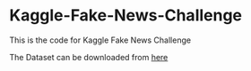 # Kaggle-Fake-News-Challenge

This is the code for Kaggle Fake News Challenge

The Dataset can be downloaded from [here](https://www.kaggle.com/c/fake-news/data)
